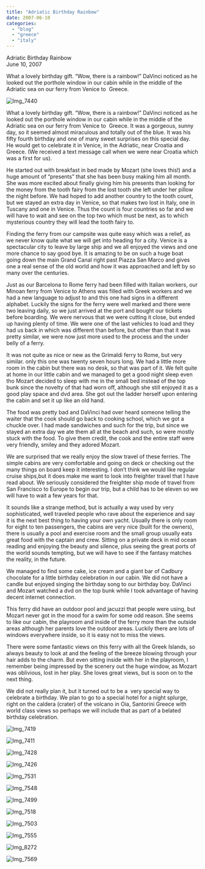 ```yaml
---
title: "Adriatic Birthday Rainbow"
date: 2007-06-10
categories: 
  - "blog"
  - "greece"
  - "italy"
---
```


Adriatic Birthday Rainbow  
June 10, 2007

What a lovely birthday gift. “Wow, there is a rainbow!” DaVinci noticed as he looked out the porthole window in our cabin while in the middle of the Adriatic sea on our ferry from Venice to  Greece.

<!--more-->

![Img_7440](https://pub-ac94b3f306b24c0dba4238943c97f2e1.r2.dev/photos/uncategorized/2008/03/06/img_7440.png)

What a lovely birthday gift. “Wow, there is a rainbow!” DaVinci noticed as he looked out the porthole window in our cabin while in the middle of the Adriatic sea on our ferry from Venice to  Greece. It was a gorgeous, sunny day, so it seemed almost miraculous and totally out of the blue. It was his fifty fourth birthday and one of many sweet surprises on this special day. He would get to celebrate it in Venice, in the Adriatic, near Croatia and Greece. (We received a text message call when we were near Croatia which was a first for us).

He started out with breakfast in bed made by Mozart (she loves this!) and a huge amount of “presents” that she has been busy making him all month. She was more excited about finally giving him his presents than looking for the money from the tooth fairy from the lost tooth she left under her pillow the night before. We had hoped to add another country to the tooth count, but we stayed an extra day in Venice, so that makes two lost in Italy, one in Tuscany and one in Venice. Thus the count is four countries so far and we will have to wait and see on the top two which must be next, as to which mysterious country they will lead the tooth fairy to.

Finding the ferry from our campsite was quite easy which was a relief, as we never know quite what we will get into heading for a city. Venice is a spectacular city to leave by large ship and we all enjoyed the views and one more chance to say good bye. It is amazing to be on such a huge boat going down the main Grand Canal right past Piazza San Marco and gives one a real sense of the old world and how it was approached and left by so many over the centuries.

Just as our Barcelona to Rome ferry had been filled with Italian workers, our Minoan ferry from Venice to Athens was filled with Greek workers and we had a new language to adjust to and this one had signs in a different alphabet. Luckily the signs for the ferry were well marked and there were two leaving daily, so we just arrived at the port and bought our tickets before boarding. We were nervous that we were cutting it close, but ended up having plenty of time. We were one of the last vehicles to load and they had us back in which was different than before, but other than that it was pretty similar, we were now just more used to the process and the under belly of a ferry.

It was not quite as nice or new as the Grimaldi ferry to Rome, but very similar. only this one was twenty seven hours long. We had a little more room in the cabin but there was no desk, so that was part of it. We felt quite at home in our little cabin and we managed to get a good night sleep even tho Mozart decided to sleep with me in the small bed instead of the top bunk since the novelty of that had worn off, although she still enjoyed it as a good play space and dvd area. She got out the ladder herself upon entering the cabin and set it up like an old hand.

The food was pretty bad and DaVinci had over heard someone telling the waiter that the cook should go back to cooking school, which we got a chuckle over. I had made sandwiches and such for the trip, but since we stayed an extra day we ate them all at the beach and such, so were mostly stuck with the food. To give them credit, the cook and the entire staff were very friendly, smiley and they adored Mozart.

We are surprised that we really enjoy the slow travel of these ferries. The simple cabins are very comfortable and going on deck or checking out the many things on board keep it interesting. I don’t think we would like regular cruise ships,but it does make me want to look into freighter travel that I have read about. We seriously considered the freighter ship mode of travel from San Francisco to Europe to begin our trip, but a child has to be eleven so we will have to wait a few years for that.

It sounds like a strange method, but is actually a way used by very sophisticated, well traveled people who rave about the experience and say it is the next best thing to having your own yacht. Usually there is only room for eight to ten passengers, the cabins are very nice (built for the owners), there is usually a pool and exercise room and the small group usually eats great food with the captain and crew. Sitting on a private deck in mid ocean reading and enjoying the beauty and silence, plus seeing the great ports of the world sounds tempting, but we will have to see if the fantasy matches the reality, in the future.

We managed to find some cake, ice cream and a giant bar of Cadbury chocolate for a little birthday celebration in our cabin. We did not have a candle but enjoyed singing the birthday song to our birthday boy. DaVinci and Mozart watched a dvd on the top bunk while I took advantage of having decent internet connection.

This ferry did have an outdoor pool and jacuzzi that people were using, but Mozart never got in the mood for a swim for some odd reason. She seems to like our cabin, the playroom and inside of the ferry more than the outside areas although her parents love the outdoor areas. Luckily there are lots of windows everywhere inside, so it is easy not to miss the views.

There were some fantastic views on this ferry with all the Greek Islands, so always beauty to look at and the feeling of the breeze blowing through your hair adds to the charm. But even sitting inside with her in the playroom, I remember being impressed by the scenery out the huge window, as Mozart was oblivious, lost in her play. She loves great views, but is soon on to the next thing.

We did not really plan it, but it turned out to be a  very special way to celebrate a birthday. We plan to go to a special hotel for a night splurge, right on the caldera (crater) of the volcano in Oia, Santorini Greece with world class views so perhaps we will include that as part of a belated  birthday celebration.

![Img_7419](https://pub-ac94b3f306b24c0dba4238943c97f2e1.r2.dev/photos/uncategorized/2008/03/06/img_7419.png)

![Img_7411](https://pub-ac94b3f306b24c0dba4238943c97f2e1.r2.dev/photos/uncategorized/2008/03/06/img_7411.png)

![Img_7428](https://pub-ac94b3f306b24c0dba4238943c97f2e1.r2.dev/photos/uncategorized/2008/03/06/img_7428.png)

![Img_7426](https://pub-ac94b3f306b24c0dba4238943c97f2e1.r2.dev/photos/uncategorized/2008/03/06/img_7426.png)

![Img_7531](https://pub-ac94b3f306b24c0dba4238943c97f2e1.r2.dev/photos/uncategorized/2008/03/06/img_7531.png)

![Img_7548](https://pub-ac94b3f306b24c0dba4238943c97f2e1.r2.dev/photos/uncategorized/2008/03/06/img_7548.png)

![Img_7499](https://pub-ac94b3f306b24c0dba4238943c97f2e1.r2.dev/photos/uncategorized/2008/03/06/img_7499.png)

![Img_7518](https://pub-ac94b3f306b24c0dba4238943c97f2e1.r2.dev/photos/uncategorized/2008/03/06/img_7518.png)

![Img_7503](https://pub-ac94b3f306b24c0dba4238943c97f2e1.r2.dev/photos/uncategorized/2008/03/06/img_7503.png)

![Img_7555](https://pub-ac94b3f306b24c0dba4238943c97f2e1.r2.dev/photos/uncategorized/2008/03/06/img_7555.png)

![Img_8272](https://pub-ac94b3f306b24c0dba4238943c97f2e1.r2.dev/photos/uncategorized/2008/03/06/img_8272.png)

![Img_7569](https://pub-ac94b3f306b24c0dba4238943c97f2e1.r2.dev/photos/uncategorized/2008/03/06/img_7569.png)
